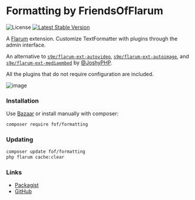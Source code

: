 # Formatting by FriendsOfFlarum

![License](https://img.shields.io/badge/license-MIT-blue.svg) [![Latest Stable Version](https://img.shields.io/packagist/v/fof/formatting.svg)](https://packagist.org/packages/fof/formatting)

A [Flarum](http://flarum.org) extension. Customize TextFormatter with plugins through the admin interface.

An alternative to [`s9e/flarum-ext-autovideo`](https://github.com/s9e/flarum-ext-autovideo), [`s9e/flarum-ext-autoimage`](https://github.com/s9e/flarum-ext-autoimage), and [`s9e/flarum-ext-mediaembed`](https://github.com/s9e/flarum-ext-mediaembed) by [@JoshyPHP](https://github.com/JoshyPHP).

All the plugins that do not require configuration are included.

![image](https://cdn.discordapp.com/attachments/492782431510855691/493916650031284234/unknown.png)

### Installation

Use [Bazaar](https://discuss.flarum.org/d/5151-flagrow-bazaar-the-extension-marketplace) or install manually with composer:

```sh
composer require fof/formatting
```

### Updating

```sh
composer update fof/formatting
php flarum cache:clear
```

### Links

- [Packagist](https://packagist.org/packages/fof/formatting)
- [GitHub](https://github.com/FriendsOfFlarum/formatting)